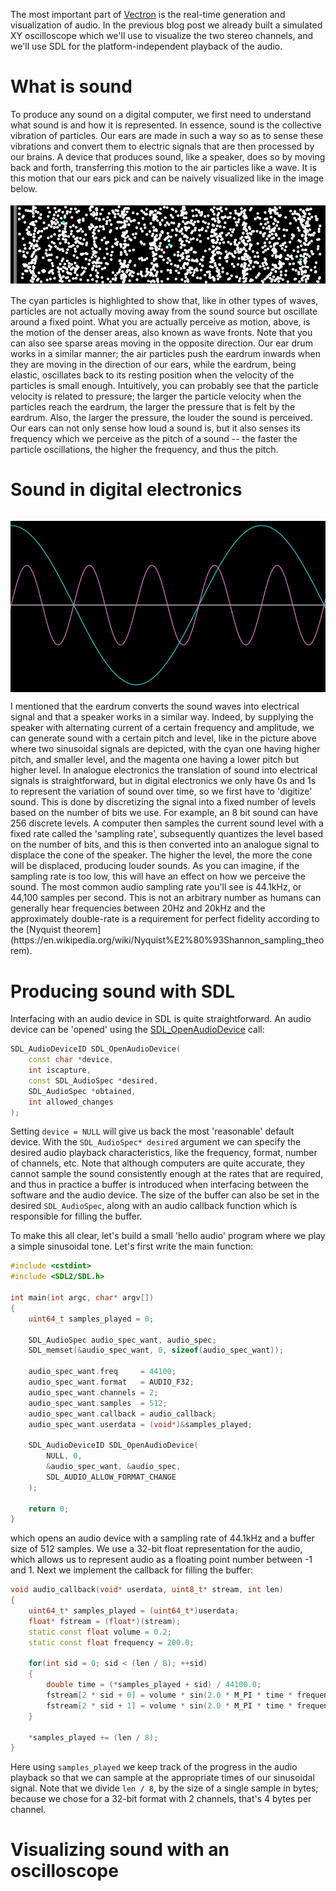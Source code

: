 <!--
.. title: Making sounds using SDL and visualizing them on a simulated oscilloscope.
.. slug: making-sounds-using-sdl-and-visualizing-them-on-a-simulated-oscilloscope
.. date: 2021-12-27 10:49:50 UTC+01:00
.. tags: 
.. category: 
.. link: 
.. description: 
.. type: text
.. pretty_url: False
-->

The most important part of [Vectron](https://studiostok.itch.io/vectron) is the real-time generation and visualization of audio. In the previous blog post we already built a simulated XY oscilloscope which we'll use to visualize the two stereo channels, and we'll use SDL for the platform-independent playback of the audio.
<!-- TEASER_END -->
# What is sound

To produce any sound on a digital computer, we first need to understand what sound is and how it is represented. In essence, sound is the collective vibration of particles. Our ears are made in such a way so as to sense these vibrations and convert them to electric signals that are then processed by our brains. A device that produces sound, like a speaker, does so by moving back and forth, transferring this motion to the air particles like a wave. It is this motion that our ears pick and can be naively visualized like in the image below.
<img src="/files/sound_waves.gif" style="display:block; padding:1em 0;"/>
The cyan particles is highlighted to show that, like in other types of waves, particles are not actually moving away from the sound source but oscillate around a fixed point. What you are actually perceive as motion, above, is the motion of the denser areas, also known as wave fronts. Note that you can also see sparse areas moving in the opposite direction. Our ear drum works in a similar manner; the air particles push the eardrum inwards when they are moving in the direction of our ears, while the eardrum, being elastic, oscillates back to its resting position when the velocity of the particles is small enough. Intuitively, you can probably see that the particle velocity is related to pressure; the larger the particle velocity when the particles reach the eardrum, the larger the pressure that is felt by the eardrum. Also, the larger the pressure, the louder the sound is perceived. Our ears can not only sense how loud a sound is, but it also senses its frequency which we perceive as the pitch of a sound -- the faster the particle oscillations, the higher the frequency, and thus the pitch.

# Sound in digital electronics

<img src="/files/oscillations.png" style="display:block; padding:1em 0;"/>
I mentioned that the eardrum converts the sound waves into electrical signal and that a speaker works in a similar way. Indeed, by supplying the speaker with alternating current of a certain frequency and amplitude, we can generate sound with a certain pitch and level, like in the picture above where two sinusoidal signals are depicted, with the cyan one having higher pitch, and smaller level, and the magenta one having a lower pitch but higher level. In analogue electronics the translation of sound into electrical signals is straightforward, but in digital electronics we only have 0s and 1s to represent the variation of sound over time, so we first have to 'digitize' sound. This is done by discretizing the signal into a fixed number of levels based on the number of bits we use. For example, an 8 bit sound can have 256 discrete levels. A computer then samples the current sound level with a fixed rate called the 'sampling rate', subsequently quantizes the level based on the number of bits, and this is then converted into an analogue signal to displace the cone of the speaker. The higher the level, the more the cone will be displaced, producing louder sounds. As you can imagine, if the sampling rate is too low, this will have an effect on how we perceive the sound. The most common audio sampling rate you'll see is 44.1kHz, or 44,100 samples per second. This is not an arbitrary number as humans can generally hear frequencies between 20Hz and 20kHz and the approximately double-rate is a requirement for perfect fidelity according to the [Nyquist theorem](https://en.wikipedia.org/wiki/Nyquist%E2%80%93Shannon_sampling_theorem).

# Producing sound with SDL

Interfacing with an audio device in SDL is quite straightforward. An audio device can be 'opened' using the [SDL_OpenAudioDevice](https://wiki.libsdl.org/SDL_OpenAudioDevice) call:
```C++
SDL_AudioDeviceID SDL_OpenAudioDevice(
    const char *device,
    int iscapture,
    const SDL_AudioSpec *desired,
    SDL_AudioSpec *obtained,
    int allowed_changes
);
```
Setting `device = NULL` will give us back the most 'reasonable' default device. With the `SDL_AudioSpec* desired` argument we can specify the desired audio playback characteristics, like the frequency, format, number of channels, etc. Note that although computers are quite accurate, they cannot sample the sound consistently enough at the rates that are required, and thus in practice a buffer is introduced when interfacing between the software and the audio device. The size of the buffer can also be set in the desired `SDL_AudioSpec`, along with an audio callback function which is responsible for filling the buffer.

To make this all clear, let's build a small 'hello audio' program where we play a simple sinusoidal tone. Let's first write the main function:
```C++
#include <cstdint>
#include <SDL2/SDL.h>

int main(int argc, char* argv[])
{
    uint64_t samples_played = 0;

    SDL_AudioSpec audio_spec_want, audio_spec;
    SDL_memset(&audio_spec_want, 0, sizeof(audio_spec_want));

    audio_spec_want.freq     = 44100;
    audio_spec_want.format   = AUDIO_F32;
    audio_spec_want.channels = 2;
    audio_spec_want.samples  = 512;
    audio_spec_want.callback = audio_callback;
    audio_spec_want.userdata = (void*)&samples_played;

    SDL_AudioDeviceID SDL_OpenAudioDevice(
        NULL, 0,
        &audio_spec_want, &audio_spec,
        SDL_AUDIO_ALLOW_FORMAT_CHANGE
    );

    return 0;
}
```
which opens an audio device with a sampling rate of 44.1kHz and a buffer size of 512 samples. We use a 32-bit float representation for the audio, which allows us to represent audio as a floating point number between -1 and 1.
Next we implement the callback for filling the buffer:
```C++
void audio_callback(void* userdata, uint8_t* stream, int len)
{
    uint64_t* samples_played = (uint64_t*)userdata;
    float* fstream = (float*)(stream);
    static const float volume = 0.2;
    static const float frequency = 200.0;

    for(int sid = 0; sid < (len / 8); ++sid)
    {
        double time = (*samples_played + sid) / 44100.0;
        fstream[2 * sid + 0] = volume * sin(2.0 * M_PI * time * frequency); /* L */
        fstream[2 * sid + 1] = volume * sin(2.0 * M_PI * time * frequency); /* R */
    }

    *samples_played += (len / 8);
}
```
Here using `samples_played` we keep track of the progress in the audio playback so that we can sample at the appropriate times of our sinusoidal signal. Note that we divide `len / 8`, by the size of a single sample in bytes; because we chose for a 32-bit format with 2 channels, that's 4 bytes per channel.

<!--
TODO:
  * Push the program to github and link repo.
  * Ask to play with frequency and volume?
  * Connecting to oscilloscope, RingBuffer.
  * Conclusion.
-->

# Visualizing sound with an oscilloscope
